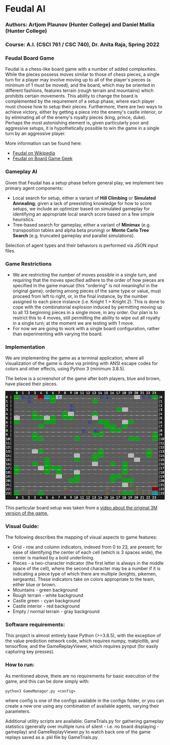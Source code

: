 # Feudal AI
### Authors: Artjom Plaunov (Hunter College) and Daniel Mallia (Hunter College)
### Course: A.I. (CSCI 761 / CSC 740), Dr. Anita Raja, Spring 2022

### Feudal Board Game
Feudal is a chess-like board game with a number of added complexities. While
the pieces possess moves similar to those of chess pieces, a single turn for a
player may involve moving up to all of the player's pieces (a minimum of 1 must
be moved), and the board, which may be oriented in different fashions, features
terrain (rough terrain and mountains) which prohibits certain movements. This
ability to change the board is complemented by the requirement of a setup
phase, where each player must choose how to setup their pieces. Furthermore,
there are two ways to achieve victory, either by getting a piece into the
enemy's castle interior, or by eliminating all of the enemy's royalty pieces
(king, prince, duke). Perhaps the most astonishing element is, given
particularly poor and aggressive setups, it is hypothetically possible to win
the game in a single turn by an aggressive player.

More information can be found here:
- [Feudal on Wikipedia](https://en.wikipedia.org/wiki/Feudal_(game))
- [Feudal on Board Game Geek](https://boardgamegeek.com/boardgame/847/feudal)

### Gameplay AI
Given that Feudal has a setup phase before general play, we implement two
primary agent components:
- Local search for setup, either a variant of **Hill Climbing** or
**Simulated Annealing**; given a lack of preexisting knowledge for how to score
setups, we include an optimizer based on simulated gameplay for identifying an
appropriate local search score based on a few simple heuristics.
- Tree-based search for gameplay, either a variant of **Minimax** (e.g.
transposition tables and alpha beta pruning) or **Monte Carlo Tree Search**
(e.g. truncated gameplay and parallel simulations).

Selection of agent types and their behaviors is performed via JSON input files.

### Game Restrictions
- We are restricting the number of moves possible in a single turn, and
requiring that the moves specified adhere to the order of how pieces are
specified in the game manual (this "ordering" is not meaningful in the
original game); ordering among pieces of the same type or value, must proceed
from left to right, or, in the final instance, by the number assigned to each
piece instance (i.e. Knight 1 > Knight 2). This is done to cope with the
combinatorial explosion induced by permitting moving up to all 13 beginning
pieces in a single move, in any order. Our plan is to restrict this to 4 moves,
still permitting the ability to wipe out all royalty in a single turn; at the
moment we are testing with 1 move.
- For now we are going to work with a single board configuration, rather than
experimenting with varying the board.

### Implementation
We are implementing the game as a terminal application, where all visualization
of the game is done via printing with ANSI escape codes for colors and other
effects, using Python 3 (minimum 3.8.5).

The below is a screenshot of the game after both players, blue and brown, have
placed their pieces.

![Setup screenshot](Images/FeudalSetup1.png)

This particular board setup was taken from a
[video about the original 3M version of the game.
](https://www.youtube.com/watch?v=LUV_zHb_xnM)

### Visual Guide:
The following describes the mapping of visual aspects to game features:

- Grid - row and column indicators, indexed from 0 to 23, are present; for ease
of identifying the center of each cell (which is 3 spaces wide), the center is
marked by a bold underlining.
- Pieces - a two-character indicator (the first letter is always in the middle
space of the cell), where the second character may be a number if it is
indicating a piece type of which there are multiple (knights, pikemen,
sergeants). These indicators take on colors appropriate to the team, either
blue or brown.
- Mountains - green background
- Rough terrain - white background
- Castle green - cyan background
- Castle interior - red background
- Empty / normal terrain - gray background


### Software requirements:
This project is almost entirely base Python (>=3.8.5), with the exception of
the value prediction network code, which requires numpy, matplotlib, and
tensorflow, and the GameReplayViewer, which requires pynput (for easily
capturing key presses). 

### How to run:
As mentioned above, there are no requirements for basic execution of the game,
and this can be done simply with:

```
python3 GameManager.py <config>
```

where config is one of the configs available in the configs folder, or you can
create a new one using any combination of available agents, varying their
parameters.

Additional utility scripts are available: GameTrials.py for gathering
gameplay statistics (generally over multiple runs of silent - i.e. no
board displaying - gameplay) and GameReplayViewer.py to watch back one of the
game replays saved as a .pkl file by GameTrials.py. 
